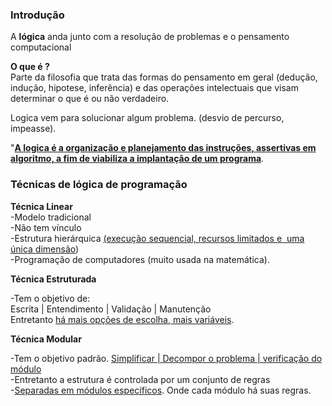 ### Introdução


A **lógica** anda junto com a resolução de problemas e o pensamento computacional



**O que é ?**  
Parte da filosofia que trata das formas do pensamento em geral (dedução, indução, hipotese, inferência) e das operações intelectuais que visam determinar o que é ou não verdadeiro.  

Logica vem para solucionar algum problema. (desvio de percurso, impeasse).  

"**<u>A logica é a organização e planejamento das instruções, assertivas em algoritmo, a fim de viabiliza a implantação de um programa</u>**. 



### Técnicas de lógica de programação

**Técnica Linear**  
-Modelo tradicional  
-Não tem vínculo  
-Estrutura hierárquica <u>(execução sequencial, recursos limitados e  uma única dimensão</u>)  
-Programação de computadores (muito usada na matemática).  



**Técnica Estruturada**

-Tem o objetivo de:  
Escrita | Entendimento | Validação | Manutenção  
Entretanto <u>há mais opções de escolha, mais variáveis</u>.  



**Técnica Modular**

-Tem o objetivo padrão. <u>Simplificar | Decompor o problema | verificação do módulo</u>  
-Entretanto a estrutura é controlada por um conjunto de regras  
-<u>Separadas em módulos específicos</u>. Onde cada módulo há suas regras.


